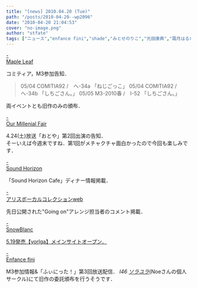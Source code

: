 ```yaml
---
title: "[news] 2010.04.20 (Tue)"
path: "/posts/2010-04-20--wp2096"
date: "2010-04-20 21:04:53"
cover: "no-image.png"
author: "stfate"
tags: ["ニュース","enfance fini","shade","みとせのりこ","光田康典","霜月はるか"]
---
```


<style type="text/css">
<!--
p {white-space: pre-wrap};
-->
</style>

<a class="topics" href="http://shimotsukin.com/" target="_blank">- Maple Leaf</a>
<div class="news">コミティア，M3参加告知．
<blockquote>05/04 COMITIA92 /　へ-34a 「ねじごっこ」
05/04 COMITIA92 /　へ-34b 「しちごさん。」
05/05 M3-2010春 /　I-52 「しちごさん。」</blockquote>
両イベントとも旧作のみの頒布．</div>

<a class="topics" href="http://www.procyon-studio.com/info/info.html" target="_blank">- Our Millenial Fair</a>
<div class="news">4.24(土)放送「おとや」第2回出演の告知．
<div id="talk">そーいえば今週末ですね．第1回がメチャクチャ面白かったので今回も楽しみです．</div></div>

<a class="topics" href="http://www.soundhorizon.com/information/index.html#100420" target="_blank">- Sound Horizon</a>
<div class="news">「Sound Horizon Cafe」ディナー情報掲載．</div>

<a class="topics" href="http://www2.alicesoft.com/alivo/index.html" target="_blank">- アリスボーカルコレクションweb</a>
<div class="news">先日公開された"Going on"アレンジ担当者のコメント掲載．</div>

<a class="topics" href="http://blog.snowblanc.net/" target="_blank">- SnowBlanc</a>
<div class="news"><a href="http://www.tts-products.co.jp/yorlga/" target="_blank">5.19発売【yorlga】メインサイトオープン．</a></div>

<a class="topics" href="http://enfini.yu-nagi.com/" target="_blank">- Enfance fini</a>
<div class="news">M3参加情報&「ふぃにった！」第3回放送配信．
<em>I46 <a href="http://homepage3.nifty.com/sorayura/" target="_blank">ソラユラ</a></em>(Noeさんの個人サークル)にて旧作の委託頒布を行うそうです．</div>
